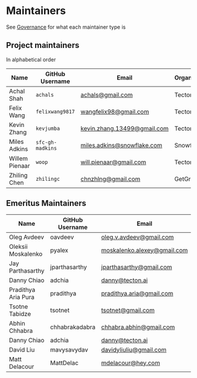 # Maintainers

See [Governance](governance.md) for what each maintainer type is

## Project maintainers

In alphabetical order

| Name           | GitHub Username  | Email                       | Organization       |
| -------------- | ---------------- |-----------------------------| ------------------ |
| Achal Shah     | `achals`         | achals@gmail.com            | Tecton             |
| Felix Wang     | `felixwang9817`  | wangfelix98@gmail.com       | Tecton             |
| Kevin Zhang    | `kevjumba`       | kevin.zhang.13499@gmail.com | Tecton             |
| Miles Adkins   | `sfc-gh-madkins` | miles.adkins@snowflake.com  | Snowflake          |
| Willem Pienaar | `woop`           | will.pienaar@gmail.com      | Tecton             |
| Zhiling Chen   | `zhilingc`       | chnzhlng@gmail.com          | GetGround          |

## Emeritus Maintainers

| Name                | GitHub Username | Email                       | Organization      |
|---------------------|-----------------|-----------------------------|-------------------|
| Oleg Avdeev         | oavdeev         | oleg.v.avdeev@gmail.com     | Tecton            |
| Oleksii Moskalenko  | pyalex          | moskalenko.alexey@gmail.com | Tecton            |
| Jay Parthasarthy    | jparthasarthy   | jparthasarthy@gmail.com     | Tecton            |
| Danny Chiao         | adchia          | danny@tecton.ai             | Tecton            |
| Pradithya Aria Pura | pradithya       | pradithya.aria@gmail.com    | Gojek             |
| Tsotne Tabidze      | tsotnet         | tsotnet@gmail.com           | Tecton            |
| Abhin Chhabra       | chhabrakadabra  | chhabra.abhin@gmail.com     | Shopify           |
| Danny Chiao         | adchia          | danny@tecton.ai             | Tecton            |
| David Liu           | mavysavydav     | davidyliuliu@gmail.com      | Twitter           |
| Matt Delacour       | MattDelac       | mdelacour@hey.com           | Shopify           |
